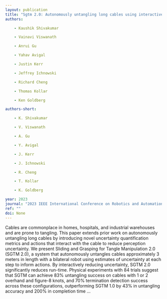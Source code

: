 ```yaml
---
layout: publication
title: "Sgtm 2.0: Autonomously untangling long cables using interactive perception"
authors:

    - Kaushik Shivakumar

    - Vainavi Viswanath

    - Anrui Gu

    - Yahav Avigal

    - Justin Kerr

    - Jeffrey Ichnowski

    - Richard Cheng

    - Thomas Kollar

    - Ken Goldberg

authors-short:

    - K. Shivakumar

    - V. Viswanath

    - A. Gu

    - Y. Avigal

    - J. Kerr

    - J. Ichnowski

    - R. Cheng

    - T. Kollar

    - K. Goldberg

year: 2023
journal: "2023 IEEE International Conference on Robotics and Automation (ICRA)"
ref: ""
doi: None
---
```


Cables are commonplace in homes, hospitals, and industrial warehouses and are prone to tangling. This paper extends prior work on autonomously untangling long cables by introducing novel uncertainty quantification metrics and actions that interact with the cable to reduce perception uncertainty. We present Sliding and Grasping for Tangle Manipulation 2.0 (SGTM 2.0), a system that autonomously untangles cables approximately 3 meters in length with a bilateral robot using estimates of uncertainty at each step to inform actions. By interactively reducing uncertainty, SGTM 2.0 significantly reduces run-time. Physical experiments with 84 trials suggest that SGTM    can achieve 83% untangling success on cables with 1 or 2 overhand and figure-8 knots, and 70% termination detection success across these configurations, outperforming SGTM 1.0 by 43% in untangling accuracy and 200% in completion time …
    